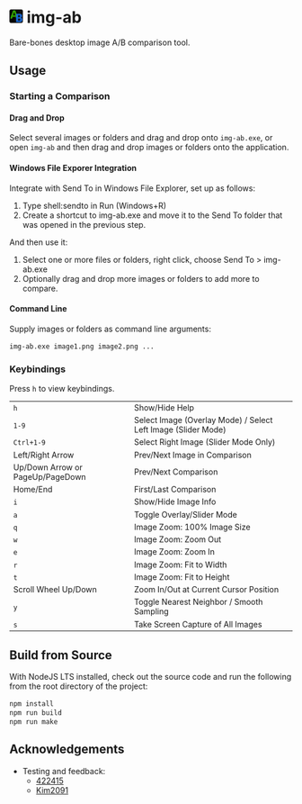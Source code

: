 # <img src="logo.png" width="24"></img> img-ab
Bare-bones desktop image A/B comparison tool.
## Usage

### Starting a Comparison
#### Drag and Drop
Select several images or folders and drag and drop onto `img-ab.exe`, or open `img-ab` and then drag and drop images or folders onto the application. 

#### Windows File Exporer Integration
Integrate with Send To in Windows File Explorer, set up as follows:
1. Type shell:sendto in Run (Windows+R)
2. Create a shortcut to img-ab.exe and move it to the Send To folder that was opened in the previous step. 

And then use it:
1. Select one or more files or folders, right click, choose Send To > img-ab.exe
2. Optionally drag and drop more images or folders to add more to compare. 

#### Command Line
Supply images or folders as command line arguments:
```
img-ab.exe image1.png image2.png ...
```

### Keybindings
Press `h` to view keybindings. 

|||
| --- | --- |
| `h` | Show/Hide Help
| `1-9` | Select Image (Overlay Mode) / Select Left Image (Slider Mode)
| `Ctrl+1-9` | Select Right Image (Slider Mode Only)
| Left/Right Arrow | Prev/Next Image in Comparison
| Up/Down Arrow or PageUp/PageDown | Prev/Next Comparison
| Home/End | First/Last Comparison
| `i` | Show/Hide Image Info
| `a` | Toggle Overlay/Slider Mode
| `q` | Image Zoom: 100% Image Size
| `w` | Image Zoom: Zoom Out
| `e` | Image Zoom: Zoom In
| `r` | Image Zoom: Fit to Width
| `t` | Image Zoom: Fit to Height
| Scroll Wheel Up/Down | Zoom In/Out at Current Cursor Position
| `y` | Toggle Nearest Neighbor / Smooth Sampling
| `s` | Take Screen Capture of All Images






## Build from Source
With NodeJS LTS installed, check out the source code and run the following from the root directory of the project:
```
npm install
npm run build
npm run make
```

## Acknowledgements 
- Testing and feedback:
   - [422415](https://github.com/422415)
   - [Kim2091](https://github.com/Kim2091)
